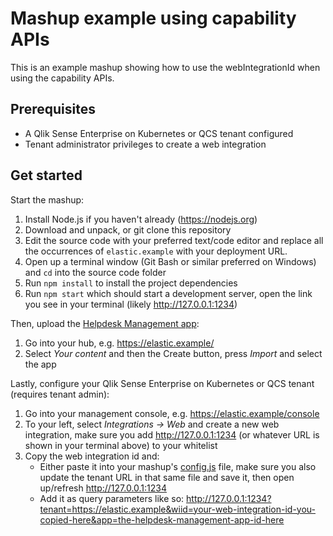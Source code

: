 # Mashup example using capability APIs

This is an example mashup showing how to use the webIntegrationId when using the capability APIs.

## Prerequisites

* A Qlik Sense Enterprise on Kubernetes or QCS tenant configured
* Tenant administrator privileges to create a web integration

## Get started

Start the mashup:

1. Install Node.js if you haven't already (https://nodejs.org)
1. Download and unpack, or git clone this repository
1. Edit the source code with your preferred text/code editor and replace all the occurrences of `elastic.example` with your deployment URL.
1. Open up a terminal window (Git Bash or similar preferred on Windows) and `cd` into the source code folder
1. Run `npm install` to install the project dependencies
1. Run `npm start` which should start a development server, open the link you see in your terminal (likely http://127.0.0.1:1234)

Then, upload the [Helpdesk Management app](./app/Helpdesk_Management.qvf):

1. Go into your hub, e.g. https://elastic.example/
1. Select _Your content_ and then the Create button, press _Import_ and select the app

Lastly, configure your Qlik Sense Enterprise on Kubernetes or QCS tenant (requires tenant admin):

1. Go into your management console, e.g. https://elastic.example/console
1. To your left, select _Integrations -> Web_ and create a new web integration, make sure you add http://127.0.0.1:1234 (or whatever URL is shown in your terminal above) to your whitelist
1. Copy the web integration id and:
    * Either paste it into your mashup's [config.js](./config.js) file, make sure you also update the tenant URL in that same file and save it, then open up/refresh http://127.0.0.1:1234
    * Add it as query parameters like so: http://127.0.0.1:1234?tenant=https://elastic.example&wiid=your-web-integration-id-you-copied-here&app=the-helpdesk-management-app-id-here
